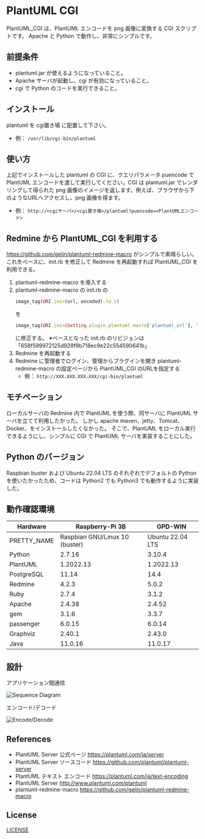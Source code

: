 # PlantUML CGI

PlantUML_CGI は、PlantUML エンコードを png 画像に変換する CGI スクリプトです。
Apache と Python で動作し、非常にシンプルです。

## 前提条件

- plantuml.jar が使えるようになっていること。
- Apache サーバが起動し、cgi が有効になっていること。
- cgi で Python のコードを実行できること。

## インストール

plantuml を cgi置き場 に配置して下さい。
- 例： `/usr/lib/cgi-bin/plantuml`

## 使い方

上記でインストールした plantuml の CGI に、クエリパラメータ puencode で PlantUML エンコードを渡して実行してください。CGI は plantuml.jar でレンダリングして得られた png 画像のイメージを返します。例えば、ブラウザから下のようなURLへアクセスし、png 画像を得ます。
- 例： `http://<cgiサーバ>/<cgi置き場>/plantuml?puencode=<PlantUMLエンコード>`

## Redmine から PlantUML_CGI を利用する

https://github.com/gelin/plantuml-redmine-macro がシンプルで素晴らしい。
これをベースに、init.rb を修正して Redmine を再起動すれば PlantUML_CGI を利用できる。

1. plantuml-redmine-macro を導入する
2. plantuml-redmine-macro の init.rb の 
   ```ruby
   image_tag(URI.join(url, encoded).to_s)
   ```
   を
   ```ruby
   image_tag(URI.join(Setting.plugin_plantuml_macro['plantuml_url'], '?puencode=' + encoded).to_s)
   ```
   に修正する。
   ※ベースとなった init.rb のリビジョンは「658f599972125d928f9b718ec9e22c554590641b」
3. Redmine を再起動する
4. Redmine に管理者でログイン、管理からプラグインを開き plantuml-redmine-macro の設定ページから PlantUML_CGI のURLを指定する
   - 例： `http://XXX.XXX.XXX.XXX/cgi-bin/plantuml`

## モチベーション

ローカルサーバの Redmine 内で PlantUML を使う際、同サーバに PlantUML サーバを立てて利用したかった。
しかし apache maven、jetty、Tomcat、Docker、をインストールしたくなかった。
そこで、PlantUML をローカル実行できるようにし、シンプルに CGI で PlantUML サーバを実装することにした。

## Python のバージョン

Raspbian buster および Ubuntu 22.04 LTS のそれぞれでデフォルトの Python を使いたかったため、コードは Python2 でも Python3 でも動作するように実装した。

## 動作確認環境

| Hardware    | Raspberry-Pi 3B                | GPD-WIN          |
| ---         | ---                            | ---              |
| PRETTY_NAME | Raspbian GNU/Linux 10 (buster) | Ubuntu 22.04 LTS |
| Python      | 2.7.16                         | 3.10.4           |
| PlantUML    | 1.2022.13                      | 1.2022.13        |
| PostgreSQL  | 11.14                          | 14.4             |
| Redmine     | 4.2.3                          | 5.0.2            |
| Ruby        | 2.7.4                          | 3.1.2            |
| Apache      | 2.4.38                         | 2.4.52           |
| gem         | 3.1.6                          | 3.3.7            |
| passenger   | 6.0.15                         | 6.0.14           |
| Graphviz    | 2.40.1                         | 2.43.0           |
| Java        | 11.0.16                        | 11.0.17          |

## 設計

アプリケーション間通信

![Sequence Diagram](http://www.plantuml.com/plantuml/png/TP513W8X34NtFGKNq0EuS6VYGXCNUW0oL8DXW3ZLyujDR22PlmF-U_r9ELxF9xVPkvfyblUStCvTViTRUpxagGGcFqdyU65ZoE1H3AnydmhFzHuJjxHKpZRB0aJh9BjtFOk4MFw0ZHjI6jbEtZxz2xaQqa2krDRyeC30HRNOKnJk89M5pK9Bqn-41VG5 "PlantUML_CGI")

エンコード/デコード

![Encode/Decode](http://www.plantuml.com/plantuml/png/VL0z3u8m4DtxAnec66GY30uEHZTDN9n9eHT3KjgcFHP_lGUAoALnQdhtFkuzhmBsNU-LHPdT33ttwqLsJaCcqhkdwLksEwe8TIN1_kCjM_48RlGoEt_-p5Nk3jnCxkUtxDpW0yIO5u8ZYCIk858x3ygshjupud7GncnbHWmb1cMZKGWv2JJe6Z_Xni4K0gp-nZW1Z_6ZpUsuyY8voPDByZuMTPDBp-RfFbYlIuaQrXgd82y0 "PlantUML Encode/Decode")

## References

- PlantUML Server 公式ページ
  https://plantuml.com/ja/server
- PlantUML Server ソースコード
  https://github.com/plantuml/plantuml-server
- PlantUML テキスト エンコード
  https://plantuml.com/ja/text-encoding
- PlantUML Server
  http://www.plantuml.com/plantuml
- plantuml-redmine-macro
  https://github.com/gelin/plantuml-redmine-macro

## License

[LICENSE](/LICENSE)
